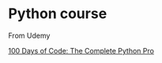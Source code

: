 # Python course

  From Udemy
  
  [100 Days of Code: The Complete Python Pro ](https://www.udemy.com/course/100-days-of-code/)